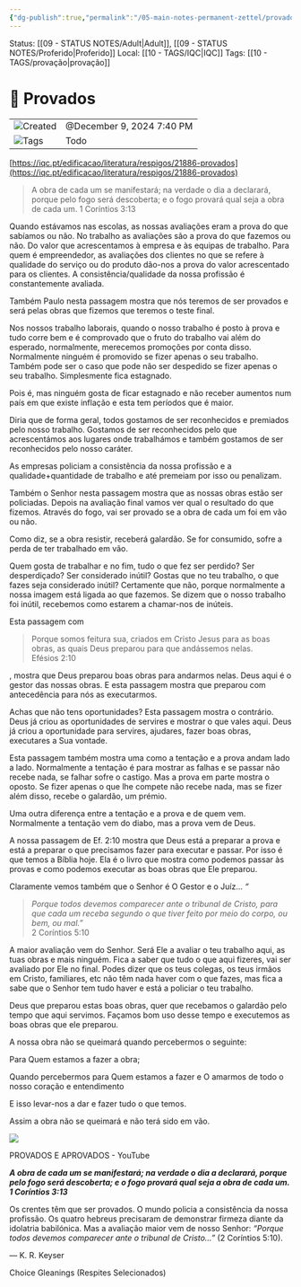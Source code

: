 ```yaml
---
{"dg-publish":true,"permalink":"/05-main-notes-permanent-zettel/provados/","tags":["provação"],"noteIcon":""}
---
```


Status: [[09 - STATUS NOTES/Adult\|Adult]], [[09 - STATUS NOTES/Proferido\|Proferido]]
Local: [[10 - TAGS/IQC\|IQC]]
Tags: [[10 - TAGS/provação\|provação]]
# 📓 Provados

|                                                        |                           |
| ------------------------------------------------------ | ------------------------- |
| ![](Dashboard/Attachments/clock_gray%20225.svg)Created | @December 9, 2024 7:40 PM |
| ![](Dashboard/Attachments/list_gray%20959.svg)Tags     | Todo                      |

[https://iqc.pt/edificacao/literatura/respigos/21886-provados](https://iqc.pt/edificacao/literatura/respigos/21886-provados)

> A obra de cada um se manifestará; na verdade o dia a declarará, porque pelo fogo será descoberta; e o fogo provará qual seja a obra de cada um. 1 Coríntios 3:13

Quando estávamos nas escolas, as nossas avaliações eram a prova do que sabíamos ou não. No trabalho as avaliações são a prova do que fazemos ou não. Do valor que acrescentamos à empresa e às equipas de trabalho. Para quem é empreendedor, as avaliações dos clientes no que se refere à qualidade do serviço ou do produto dão-nos a prova do valor acrescentado para os clientes. A consistência/qualidade da nossa profissão é constantemente avaliada.

Também Paulo nesta passagem mostra que nós teremos de ser provados e será pelas obras que fizemos que teremos o teste final.

Nos nossos trabalho laborais, quando o nosso trabalho é posto à prova e tudo corre bem e é comprovado que o fruto do trabalho vai além do esperado, normalmente, merecemos promoções por conta disso. Normalmente ninguém é promovido se fizer apenas o seu trabalho. Também pode ser o caso que pode não ser despedido se fizer apenas o seu trabalho. Simplesmente fica estagnado.

Pois é, mas ninguém gosta de ficar estagnado e não receber aumentos num país em que existe inflação e esta tem períodos que é maior.

Diria que de forma geral, todos gostamos de ser reconhecidos e premiados pelo nosso trabalho. Gostamos de ser reconhecidos pelo que acrescentámos aos lugares onde trabalhámos e também gostamos de ser reconhecidos pelo nosso caráter.

As empresas policiam a consistência da nossa profissão e a qualidade+quantidade de trabalho e até premeiam por isso ou penalizam.

Também o Senhor nesta passagem mostra que as nossas obras estão ser policiadas. Depois na avaliação final vamos ver qual o resultado do que fizemos. Através do fogo, vai ser provado se a obra de cada um foi em vão ou não.

Como diz, se a obra resistir, receberá galardão. Se for consumido, sofre a perda de ter trabalhado em vão.

Quem gosta de trabalhar e no fim, tudo o que fez ser perdido? Ser desperdiçado? Ser considerado inútil? Gostas que no teu trabalho, o que fazes seja considerado inútil? Certamente que não, porque normalmente a nossa imagem está ligada ao que fazemos. Se dizem que o nosso trabalho foi inútil, recebemos como estarem a chamar-nos de inúteis.

Esta passagem com

> Porque somos feitura sua, criados em Cristo Jesus para as boas obras, as quais Deus preparou para que andássemos nelas.  
> Efésios 2:10

, mostra que Deus preparou boas obras para andarmos nelas. Deus aqui é o gestor das nossas obras. E esta passagem mostra que preparou com antecedência para nós as executarmos.

Achas que não tens oportunidades? Esta passagem mostra o contrário. Deus já criou as oportunidades de servires e mostrar o que vales aqui. Deus já criou a oportunidade para servires, ajudares, fazer boas obras, executares a Sua vontade.

Esta passagem também mostra uma como a tentação e a prova andam lado a lado. Normalmente a tentação é para mostrar as falhas e se passar não recebe nada, se falhar sofre o castigo. Mas a prova em parte mostra o oposto. Se fizer apenas o que lhe compete não recebe nada, mas se fizer além disso, recebe o galardão, um prémio.

Uma outra diferença entre a tentação e a prova e de quem vem. Normalmente a tentação vem do diabo, mas a prova vem de Deus.

A nossa passagem de Ef. 2:10 mostra que Deus está a preparar a prova e está a preparar o que precisamos fazer para executar e passar. Por isso é que temos a Bíblia hoje. Ela é o livro que mostra como podemos passar às provas e como podemos executar as boas obras que Ele preparou.

Claramente vemos também que o Senhor é O Gestor e o Juíz… _“_

> _Porque todos devemos comparecer ante o tribunal de Cristo, para que cada um receba segundo o que tiver feito por meio do corpo, ou bem, ou mal.”_  
> 2 Coríntios 5:10

A maior avaliação vem do Senhor. Será Ele a avaliar o teu trabalho aqui, as tuas obras e mais ninguém. Fica a saber que tudo o que aqui fizeres, vai ser avaliado por Ele no final. Podes dizer que os teus colegas, os teus irmãos em Cristo, familiares, etc não têm nada haver com o que fazes, mas fica a sabe que o Senhor tem tudo haver e está a policiar o teu trabalho.

Deus que preparou estas boas obras, quer que recebamos o galardão pelo tempo que aqui servimos. Façamos bom uso desse tempo e executemos as boas obras que ele preparou.

A nossa obra não se queimará quando percebermos o seguinte:

Para Quem estamos a fazer a obra;

Quando percebermos para Quem estamos a fazer e O amarmos de todo o nosso coração e entendimento

E isso levar-nos a dar e fazer tudo o que temos.

Assim a obra não se queimará e não terá sido em vão.

[![](Dashboard/Attachments/maxresdefault.jpeg)](https://i.ytimg.com/vi/G5s_Rp_CQhk/maxresdefault.jpg)

PROVADOS E APROVADOS - YouTube

_**A obra de cada um se manifestará; na verdade o dia a declarará, porque pelo fogo será descoberta; e o fogo provará qual seja a obra de cada um. 1 Coríntios 3:13**_

Os crentes têm que ser provados. O mundo policia a consistência da nossa profissão. Os quatro hebreus precisaram de demonstrar firmeza diante da idolatria babilónica. Mas a avaliação maior vem de nosso Senhor: _“Porque todos devemos comparecer ante o tribunal de Cristo…”_ (2 Coríntios 5:10).

— K. R. Keyser

Choice Gleanings (Respites Selecionados)